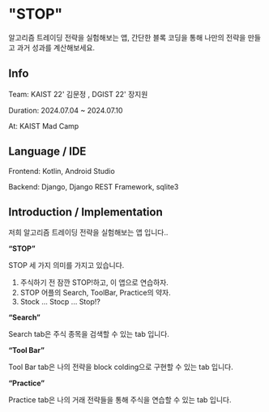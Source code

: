 # "STOP"

알고리즘 트레이딩 전략을 실험해보는 앱, 간단한 블록 코딩을 통해 나만의 전략을 만들고 과거 성과를 계산해보세요.

## Info

Team: KAIST 22' 김문정 , DGIST 22' 장지원

Duration: 2024.07.04 ~ 2024.07.10

At: KAIST Mad Camp

## Language / IDE

Frontend: Kotlin, Android Studio

Backend: Django, Django REST Framework, sqlite3


## Introduction / Implementation

<p>저희 알고리즘 트레이딩 전략을 실험해보는 앱 입니다..</p> 

**“STOP”**

STOP 세 가지 의미를 가지고 있습니다.  
1. 주식하기 전 잠깐 STOP!하고, 이 앱으로 연습하자.
2. STOP 어플의 Search, ToolBar, Practice의 약자.
3. Stock ... Stocp ... Stop!?

**“Search”**

Search tab은 주식 종목을 검색할 수 있는 tab 입니다.

**“Tool Bar”**

Tool Bar tab은 나의 전략을 block colding으로 구현할 수 있는 tab 입니다.

**“Practice”**

Practice tab은 나의 거래 전략들을 통해 주식을 연습할 수 있는 tab 입니다.
